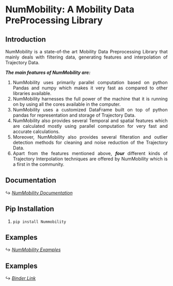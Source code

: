 <!---------------------- Introduction Section ------------------->
<h1> NumMobility: A Mobility Data PreProcessing Library </h1>

<h2> Introduction </h2>

<p align='justify'>
NumMobility is a state-of-the art Mobility Data Preprocessing Library that mainly deals with filtering data, generating features and interpolation of Trajectory Data.

<b><i> The main features of NumMobility are: </i></b>
</p>

<ol align='justify'>
<li> NumMobility uses primarily parallel computation based on
     python Pandas and numpy which makes it very fast as compared
     to other libraries available.
</li>

<li> NumMobility harnesses the full power of the machine that
     it is running on by using all the cores available in the
     computer.
</li>

<li> NumMobility uses a customized DataFrame built on top of python
     pandas for representation and storage of Trajectory Data.
</li>

<li> NumMobility also provides several Temporal and spatial features
     which are calculated mostly using parallel computation for very
     fast and accurate calculations.
</li>

<li> Moreover, NumMobility also provides several filteration and
     outlier detection methods for cleaning and noise reduction of
     the Trajectory Data.
</li>

<li> Apart from the features mentioned above, <i><b> four </b></i>
     different kinds of Trajectory Interpolation techniques are
     offered by NumMobility which is a first in the community.
</li>
</ol>

<!------------------------- Documentation Link ----------------->
<h2> Documentation </h2>

<span> &#8618; </span>
<a href='https://nummobility.readthedocs.io/en/latest/' target='_blank'> <i> NumMobility Documentation </i> </a>

<!-------------------- Pip Installation ------------------------->
<h2> Pip Installation </h2>

1. `pip install Nummobility`

<!------------------------ Usage Examples ----------------------->
<h2> Examples </h2>

<span> &#8618; </span>
<a href='https://github.com/YakshHaranwala/NumMobility/tree/main/examples' target='_blank'> <i> NumMobility Examples </i> </a>

<!--------------------- Binder Link ---------------------------->
<h2> Examples </h2>

<span> &#8618; </span>
<a href='https://mybinder.org/v2/gh/YakshHaranwala/NumMobility/382fd02f46a20292e713c5dac6706d49debe4849' target='_blank'> <i> Binder Link </i> </a>

